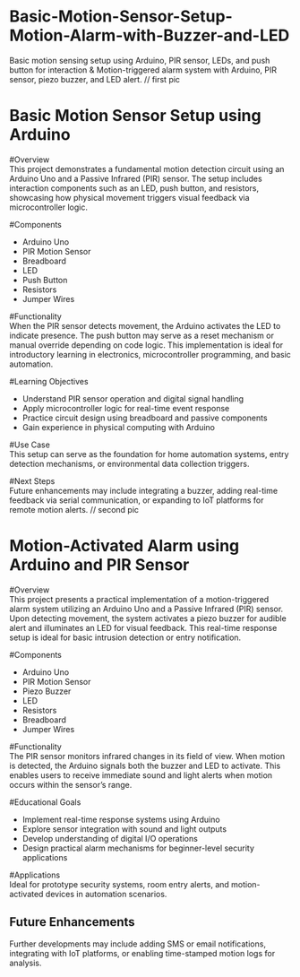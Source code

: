 # Basic-Motion-Sensor-Setup-Motion-Alarm-with-Buzzer-and-LED
Basic motion sensing setup using Arduino, PIR sensor, LEDs, and push button for interaction &amp; Motion-triggered alarm system with Arduino, PIR sensor, piezo buzzer, and LED alert.
// first pic
# Basic Motion Sensor Setup using Arduino

#Overview  
This project demonstrates a fundamental motion detection circuit using an Arduino Uno and a Passive Infrared (PIR) sensor. The setup includes interaction components such as an LED, push button, and resistors, showcasing how physical movement triggers visual feedback via microcontroller logic.

#Components  
- Arduino Uno  
- PIR Motion Sensor  
- Breadboard  
- LED  
- Push Button  
- Resistors  
- Jumper Wires

#Functionality  
When the PIR sensor detects movement, the Arduino activates the LED to indicate presence. The push button may serve as a reset mechanism or manual override depending on code logic. This implementation is ideal for introductory learning in electronics, microcontroller programming, and basic automation.

#Learning Objectives  
- Understand PIR sensor operation and digital signal handling  
- Apply microcontroller logic for real-time event response  
- Practice circuit design using breadboard and passive components  
- Gain experience in physical computing with Arduino

#Use Case  
This setup can serve as the foundation for home automation systems, entry detection mechanisms, or environmental data collection triggers.

#Next Steps  
Future enhancements may include integrating a buzzer, adding real-time feedback via serial communication, or expanding to IoT platforms for remote motion alerts.
 // second pic
 # Motion-Activated Alarm using Arduino and PIR Sensor

#Overview  
This project presents a practical implementation of a motion-triggered alarm system utilizing an Arduino Uno and a Passive Infrared (PIR) sensor. Upon detecting movement, the system activates a piezo buzzer for audible alert and illuminates an LED for visual feedback. This real-time response setup is ideal for basic intrusion detection or entry notification.

#Components  
- Arduino Uno  
- PIR Motion Sensor  
- Piezo Buzzer  
- LED  
- Resistors  
- Breadboard  
- Jumper Wires

#Functionality  
The PIR sensor monitors infrared changes in its field of view. When motion is detected, the Arduino signals both the buzzer and LED to activate. This enables users to receive immediate sound and light alerts when motion occurs within the sensor’s range.

#Educational Goals  
- Implement real-time response systems using Arduino  
- Explore sensor integration with sound and light outputs  
- Develop understanding of digital I/O operations  
- Design practical alarm mechanisms for beginner-level security applications

#Applications  
Ideal for prototype security systems, room entry alerts, and motion-activated devices in automation scenarios.

## Future Enhancements  
Further developments may include adding SMS or email notifications, integrating with IoT platforms, or enabling time-stamped motion logs for analysis.
